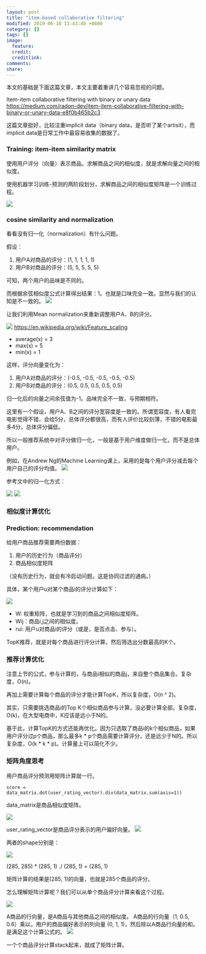 ```yaml
---
layout: post
title: "item-based collaborative filtering"
modified: 2019-06-10 11:43:48 +0800
category: []
tags: []
image:
  feature: 
  credit: 
  creditlink: 
comments: 
share: 
---
```


本文的基础是下面这篇文章，本文主要着重讲几个容易忽视的问题。

Item-item collaborative filtering with binary or unary data
https://medium.com/radon-dev/item-item-collaborative-filtering-with-binary-or-unary-data-e8f0b465b2c3

这篇文章挺好，比较注重implicit data（binary data，是否听了某个artisit），而implicit data是日常工作中最容易收集的数据了。

### Training: item-item similarity matrix

使用用户评分（向量）表示商品。求解商品之间的相似度，就是求解向量之间的相似度。

使用机器学习训练-预测的两阶段划分，求解商品之间的相似度矩阵是一个训练过程。

![](/media/15601386053473.jpg)

### cosine similarity and normalization

看看没有归一化（normalization）有什么问题。

假设：

1. 用户A对商品的评分：(1, 1, 1, 1, 1)
1. 用户B对商品的评分：(5, 5, 5, 5, 5)

可知，两个用户的品味是不同的。

而根据余弦相似度公式计算得出结果：1。也就是口味完全一致。显然与我们的认知是不一致的。
![](/media/15601420452086.jpg)

让我们利用Mean normalization来重新调整用户A、B的评分。

![](/media/15601432984898.jpg)
https://en.wikipedia.org/wiki/Feature_scaling

* average(x) = 3
* max(x) = 5
* min(x) = 1

这样，评分向量变化为：

1. 用户A对商品的评分：(-0.5, -0.5, -0.5, -0.5, -0.5)
1. 用户B对商品的评分：(0.5, 0.5, 0.5, 0.5, 0.5)

归一化后的向量之间余弦值为-1。品味完全不一致，与预期相符。


这里有一个假设，用户A、B之间的评分宽容度是一致的。所谓宽容度，有人看完电影觉得不错，会给5分，总体评分都很高，而有人评价比较刻薄，不错的电影最多4分，总体评分偏低。

所以一般推荐系统中对评分做归一化，一般是基于用户维度做归一化，而不是总体用户。

例如，在Andrew Ng的Machine Learning课上，采用的是每个用户评分减去每个用户自己的评分均值。
![](/media/15601439981816.jpg)


参考文中的归一化方式：

![](/media/15601451777277.jpg)
![](/media/15601451823717.jpg)



### 相似度计算优化

### Prediction: recommendation

给用户商品推荐需要两份数据：

1. 用户的历史行为（商品评分）
2. 商品相似度矩阵

（没有历史行为，就会有冷启动问题。这是协同过滤的通病。）

具体，某个用户u对某个商品i的评分计算如下：

![](/media/15601458001143.jpg)

* W: 权重矩阵，也就是学习到的商品之间相似度矩阵。
* Wij：商品i,j之间的相似度。
* rui: 用户u对商品i的评分（或是，是否点击、参与）。

TopK推荐，就是对每个商品进行评分计算，然后筛选出分数最高的K个。


### 推荐计算优化

注意上节的公式，参与计算的，与商品i相似的商品j，来自整个商品集合。复杂度，O(n)。

再加上需要计算每个商品的评分才能计算TopK，所以复杂度，O(n ^ 2)。

其实，只需要挑选商品i的Top K个相似商品参与计算，没必要计算全部。复杂度，O(k)，在大型电商中，K应该是远小于N的。

基于此，计算TopK的方式还能再优化。因为只选取了商品i的k个相似商品，如果用户评分过p个商品，那么最多k * p个商品需要计算评分，还是远少于N的。所以复杂度，O(k * k * p)。计算量上可以简化不少。


### 矩阵角度思考

用户商品评分预测用矩阵计算就一行。

```
score = data_matrix.dot(user_rating_vector).div(data_matrix.sum(axis=1))
```

data_matrix是商品相似度矩阵。

![](/media/15601482597748.jpg)

user_rating_vector是商品评分表示的用户偏好向量。
![](/media/15601482880774.jpg)

两者的shape分别是：

![](/media/15601483882690.jpg)

(285, 285) * (285, 1) ./ (285, 1) = (285, 1) 

矩阵计算的结果是(285, 1)的向量，也就是285个商品的评分。

怎么理解矩阵计算呢？我们可以从单个商品评分计算来看这个过程。



![](/media/15601495555671.jpg)

A商品的行向量，是A商品与其他商品之间的相似度。
A商品的行向量（1, 0.5, 0.6）乘以，用户的商品偏好表示的列向量 (0, 1, 1)，然后除以A商品行向量的和。是满足这个计算公式的。 
![](/media/15601458001143.jpg)

一个个商品评分计算stack起来，就成了矩阵计算。

